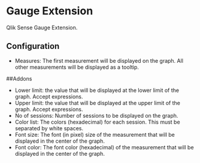 # Gauge Extension
Qlik Sense Gauge Extension.

## Configuration
- Measures: The first measurement will be displayed on the graph. All other measurements will be displayed as a tooltip.

##Addons
- Lower limit: the value that will be displayed at the lower limit of the graph. Accept expressions.
- Upper limit: the value that will be displayed at the upper limit of the graph. Accept expressions.
- No of sessions: Number of sessions to be displayed on the graph.
- Color list: The colors (hexadecimal) for each session. This must be separated by white spaces.
- Font size: The font (in pixel) size of the measurement that will be displayed in the center of the graph.
- Font color: The font color (hexadecimal) of the measurement that will be displayed in the center of the graph.

